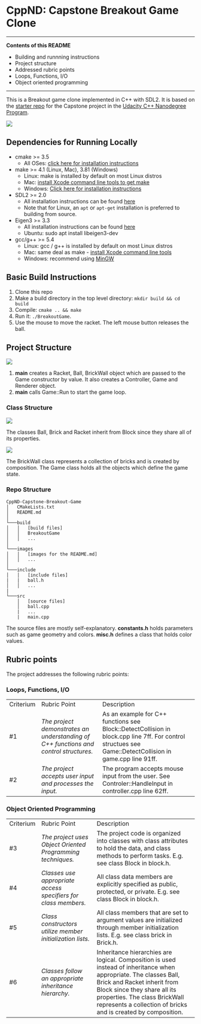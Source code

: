 # CppND: Capstone Breakout Game Clone
---

[image1]: ./images/BA_01.png  " "
[image2]: ./images/BA_02.png  " "
[image3]: ./images/BA_03.png  " "
[image4]: ./images/BA_04.png  " "
[image5]: ./images/BA_05.png  " "


**Contents of this README**
- Building and runnning instructions
- Project structure 
- Addressed rubric points
 - Loops, Functions, I/O
 - Object oriented programming
---

This is a Breakout game clone implemented in C++ with SDL2. It is based on the [starter repo](https://github.com/udacity/CppND-Capstone-Snake-Game) for the Capstone project in the [Udacity C++ Nanodegree Program](https://www.udacity.com/course/c-plus-plus-nanodegree--nd213). 

![][image2]

## Dependencies for Running Locally
* cmake >= 3.5
  * All OSes: [click here for installation instructions](https://cmake.org/install/)
* make >= 4.1 (Linux, Mac), 3.81 (Windows)
  * Linux: make is installed by default on most Linux distros
  * Mac: [install Xcode command line tools to get make](https://developer.apple.com/xcode/features/)
  * Windows: [Click here for installation instructions](http://gnuwin32.sourceforge.net/packages/make.htm)
* SDL2 >= 2.0
  * All installation instructions can be found [here](https://wiki.libsdl.org/Installation)
  * Note that for Linux, an `apt` or `apt-get` installation is preferred to building from source.
* Eigen3 >= 3.3
  * All installation instructions can be found [here](https://github.com/roboticslab-uc3m/installation-guides/blob/master/install-eigen.md)
  * Ubuntu: sudo apt install libeigen3-dev
* gcc/g++ >= 5.4
  * Linux: gcc / g++ is installed by default on most Linux distros
  * Mac: same deal as make - [install Xcode command line tools](https://developer.apple.com/xcode/features/)
  * Windows: recommend using [MinGW](http://www.mingw.org/)

## Basic Build Instructions

1. Clone this repo
2. Make a build directory in the top level directory: `mkdir build && cd build`
3. Compile: `cmake .. && make`
4. Run it: `./BreakoutGame`.
5. Use the mouse to move the racket. The left mouse button releases the ball.

## Project Structure

![][image3]

1. **main** creates a Racket, Ball, BrickWall object which are passed to the Game constructor by value. It also creates a Controller, Game and Renderer object. 
2. **main** calls Game::Run to start the game loop.

### Class Structure

![][image4]

The classes Ball, Brick and Racket inherit from Block since they share all of its properties.

![][image5]

The BrickWall class represents a collection of bricks and is created by composition. The Game class holds all the objects which define the game state.     

### Repo Structure

```
CppND-Capstone-Breakout-Game
│   CMakeLists.txt
│   README.md  
│
└───build
│   │   [build files]
│   │   BreakoutGame
│   │   ...
│
└───images
│   │   [images for the README.md]
│   │   ...
│  
└───include
│   │   [include files]
|   |   ball.h
│   │   ...
|
└───src
    │   [source files]
    │   ball.cpp
    |   ...
    |   main.cpp
```

The source files are mostly self-explanatory. **constants.h** holds parameters such as game geometry and colors. **misc.h** defines a class that holds color values.



## Rubric points

The project addresses the following rubric points:

### Loops, Functions, I/O

|     |     |     |
| --- | --- | --- |
| Criterium | Rubric Point | Description |
|#1|*The project demonstrates an understanding of C++ functions and control structures.* |As an example for C++ functions see Block::DetectCollision in block.cpp line 7ff. For control structues see Game::DetectCollision in game.cpp line 91ff.| 
|#2|*The project accepts user input and processes the input.*|The program accepts mouse input from the user. See Controler::HandleInput in controller.cpp line 62ff. |

### Object Oriented Programming

|     |     |     |
| --- | --- | --- |
| Criterium | Rubric Point | Description |
|#3|*The project uses Object Oriented Programming techniques.*|The project code is organized into classes with class attributes to hold the data, and class methods to perform tasks. E.g. see class Block in block.h.|
|#4|*Classes use appropriate access specifiers for class members.*|All class data members are explicitly specified as public, protected, or private. E.g. see class Block in block.h.|
|#5|*Class constructors utilize member initialization lists.*|All class members that are set to argument values are initialized through member initialization lists. E.g. see class brick in Brick.h.|
|#6|*Classes follow an appropriate inheritance hierarchy.*|Inheritance hierarchies are logical. Composition is used instead of inheritance when appropriate. The classes Ball, Brick and Racket inherit from Block since they share all its properties. The class BrickWall represents a collection of bricks and is created by composition.|













